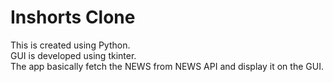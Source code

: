 # Inshorts Clone
 
 This is created using Python. <br />
 GUI is developed using tkinter. <br />
 The app basically fetch the NEWS from NEWS API and display it on the GUI.
